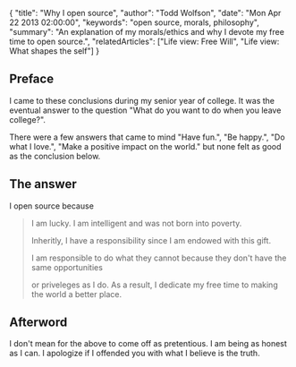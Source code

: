 {
  "title": "Why I open source",
  "author": "Todd Wolfson",
  "date": "Mon Apr 22 2013 02:00:00",
  "keywords": "open source, morals, philosophy",
  "summary": "An explanation of my morals/ethics and why I devote my free time to open source.",
  "relatedArticles": ["Life view: Free Will", "Life view: What shapes the self"]
}

## Preface
I came to these conclusions during my senior year of college. It was the eventual answer to the question "What do you want to do when you leave college?".

There were a few answers that came to mind "Have fun.", "Be happy.", "Do what I love.", "Make a positive impact on the world." but none felt as good as the conclusion below.

## The answer

I open source because

> I am lucky. I am intelligent and was not born into poverty.
>
> Inheritly, I have a responsibility since I am endowed with this gift.
>
> I am responsible to do what they cannot because they don't have the same opportunities
>
> or priveleges as I do. As a result, I dedicate my free time to making the world a better place.

## Afterword

I don't mean for the above to come off as pretentious. I am being as honest as I can. I apologize if I offended you with what I believe is the truth.